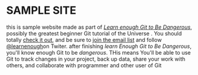 # SAMPLE SITE

this is sample website made as part of [*Learn enough  Git to Be
Dangerous*](http://learnenough.com/git-tutorial), possibly the greatest beginner Git tutorial of the Universe . You should totally [check it out](http:learnough.com/git-tutotrial), and be sure to [join the email list](http://learnenough.com/email_list) and follow [@learnenough](http://twiter.com/learenough)on Twiter.
after finishing *learn Enough Git to Be Dangerous*, you'll know enough Git to be *dangerous*. THis means You'll be able to use Git to track changes in your project, back up data, share your work with others, and collaborate with programmer and other user of Git
